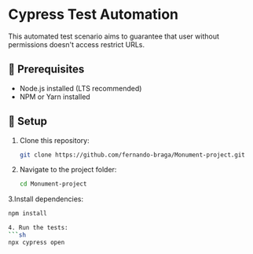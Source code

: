 # Cypress Test Automation
This automated test scenario aims to guarantee that user without permissions doesn't access restrict URLs. 
## 📌 Prerequisites
- Node.js installed (LTS recommended)
- NPM or Yarn installed

## 🚀 Setup

1. Clone this repository:
   ```sh
   git clone https://github.com/fernando-braga/Monument-project.git

2. Navigate to the project folder:
   ```sh
   cd Monument-project

3.Install dependencies:
  ```sh
  npm install

4. Run the tests:
  ```sh
  npx cypress open

